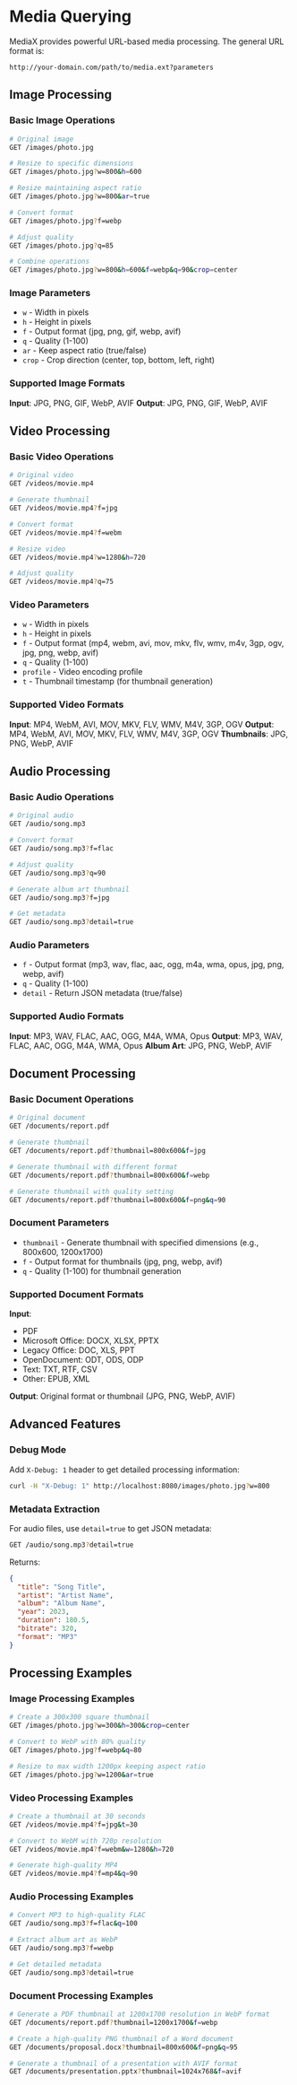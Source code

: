 # Media Querying

MediaX provides powerful URL-based media processing. The general URL format is:

```
http://your-domain.com/path/to/media.ext?parameters
```

## Image Processing

### Basic Image Operations

```bash
# Original image
GET /images/photo.jpg

# Resize to specific dimensions
GET /images/photo.jpg?w=800&h=600

# Resize maintaining aspect ratio
GET /images/photo.jpg?w=800&ar=true

# Convert format
GET /images/photo.jpg?f=webp

# Adjust quality
GET /images/photo.jpg?q=85

# Combine operations
GET /images/photo.jpg?w=800&h=600&f=webp&q=90&crop=center
```

### Image Parameters

- `w` - Width in pixels
- `h` - Height in pixels  
- `f` - Output format (jpg, png, gif, webp, avif)
- `q` - Quality (1-100)
- `ar` - Keep aspect ratio (true/false)
- `crop` - Crop direction (center, top, bottom, left, right)

### Supported Image Formats

**Input**: JPG, PNG, GIF, WebP, AVIF
**Output**: JPG, PNG, GIF, WebP, AVIF

## Video Processing

### Basic Video Operations

```bash
# Original video
GET /videos/movie.mp4

# Generate thumbnail
GET /videos/movie.mp4?f=jpg

# Convert format
GET /videos/movie.mp4?f=webm

# Resize video
GET /videos/movie.mp4?w=1280&h=720

# Adjust quality
GET /videos/movie.mp4?q=75
```

### Video Parameters

- `w` - Width in pixels
- `h` - Height in pixels
- `f` - Output format (mp4, webm, avi, mov, mkv, flv, wmv, m4v, 3gp, ogv, jpg, png, webp, avif)
- `q` - Quality (1-100)
- `profile` - Video encoding profile
- `t` - Thumbnail timestamp (for thumbnail generation)

### Supported Video Formats

**Input**: MP4, WebM, AVI, MOV, MKV, FLV, WMV, M4V, 3GP, OGV
**Output**: MP4, WebM, AVI, MOV, MKV, FLV, WMV, M4V, 3GP, OGV
**Thumbnails**: JPG, PNG, WebP, AVIF

## Audio Processing

### Basic Audio Operations

```bash
# Original audio
GET /audio/song.mp3

# Convert format
GET /audio/song.mp3?f=flac

# Adjust quality
GET /audio/song.mp3?q=90

# Generate album art thumbnail
GET /audio/song.mp3?f=jpg

# Get metadata
GET /audio/song.mp3?detail=true
```

### Audio Parameters

- `f` - Output format (mp3, wav, flac, aac, ogg, m4a, wma, opus, jpg, png, webp, avif)
- `q` - Quality (1-100)
- `detail` - Return JSON metadata (true/false)

### Supported Audio Formats

**Input**: MP3, WAV, FLAC, AAC, OGG, M4A, WMA, Opus
**Output**: MP3, WAV, FLAC, AAC, OGG, M4A, WMA, Opus
**Album Art**: JPG, PNG, WebP, AVIF

## Document Processing

### Basic Document Operations

```bash
# Original document
GET /documents/report.pdf

# Generate thumbnail
GET /documents/report.pdf?thumbnail=800x600&f=jpg

# Generate thumbnail with different format
GET /documents/report.pdf?thumbnail=800x600&f=webp

# Generate thumbnail with quality setting
GET /documents/report.pdf?thumbnail=800x600&f=png&q=90
```

### Document Parameters

- `thumbnail` - Generate thumbnail with specified dimensions (e.g., 800x600, 1200x1700)
- `f` - Output format for thumbnails (jpg, png, webp, avif)
- `q` - Quality (1-100) for thumbnail generation

### Supported Document Formats

**Input**: 
- PDF
- Microsoft Office: DOCX, XLSX, PPTX
- Legacy Office: DOC, XLS, PPT
- OpenDocument: ODT, ODS, ODP
- Text: TXT, RTF, CSV
- Other: EPUB, XML

**Output**: Original format or thumbnail (JPG, PNG, WebP, AVIF)

## Advanced Features

### Debug Mode

Add `X-Debug: 1` header to get detailed processing information:

```bash
curl -H "X-Debug: 1" http://localhost:8080/images/photo.jpg?w=800
```

### Metadata Extraction

For audio files, use `detail=true` to get JSON metadata:

```bash
GET /audio/song.mp3?detail=true
```

Returns:
```json
{
  "title": "Song Title",
  "artist": "Artist Name",
  "album": "Album Name",
  "year": 2023,
  "duration": 180.5,
  "bitrate": 320,
  "format": "MP3"
}
```

## Processing Examples

### Image Processing Examples

```bash
# Create a 300x300 square thumbnail
GET /images/photo.jpg?w=300&h=300&crop=center

# Convert to WebP with 80% quality
GET /images/photo.jpg?f=webp&q=80

# Resize to max width 1200px keeping aspect ratio
GET /images/photo.jpg?w=1200&ar=true
```

### Video Processing Examples

```bash
# Create a thumbnail at 30 seconds
GET /videos/movie.mp4?f=jpg&t=30

# Convert to WebM with 720p resolution
GET /videos/movie.mp4?f=webm&w=1280&h=720

# Generate high-quality MP4
GET /videos/movie.mp4?f=mp4&q=90
```

### Audio Processing Examples

```bash
# Convert MP3 to high-quality FLAC
GET /audio/song.mp3?f=flac&q=100

# Extract album art as WebP
GET /audio/song.mp3?f=webp

# Get detailed metadata
GET /audio/song.mp3?detail=true
```

### Document Processing Examples

```bash
# Generate a PDF thumbnail at 1200x1700 resolution in WebP format
GET /documents/report.pdf?thumbnail=1200x1700&f=webp

# Create a high-quality PNG thumbnail of a Word document
GET /documents/proposal.docx?thumbnail=800x600&f=png&q=95

# Generate a thumbnail of a presentation with AVIF format
GET /documents/presentation.pptx?thumbnail=1024x768&f=avif
```

